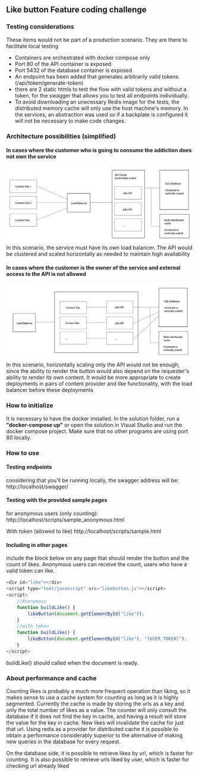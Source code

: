 ## Like button Feature coding challenge

### Testing considerations
These items would not be part of a production scenario. They are there to facilitate local testing
- Containers are orchestrated with docker compose only
- Port 80 of the API container is exposed
- Port 5432 of the database container is exposed
- An endpoint has been added that generates arbitrarily valid tokens (/api/token/generate-token)
- there are 2 static htmls to test the flow with valid tokens and without a token, for the swagger that allows you to test all endpoints individually.
- To avoid downloading an unecessary Redis image for the tests, the distributed memory cache will only use the host machine's memory. In the services, an abstraction was used so if a backplate is configured it will not be necessary to make code changes.

### Architecture possibilities (simplified)
#### In cases where the customer who is going to consume the addiction does not own the service
![arch1](docs/architeture_1.jpg)
In this scenario, the service must have its own load balancer. The API would be clustered and scaled horizontally as needed to maintain high availability

#### In cases where the customer is the owner of the service and external access to the API is not allowed
![arch1](docs/architeture_2.jpg)
In this scenario, horizontally scaling only the API would not be enough, since the ability to render the button would also depend on the requester's ability to render its own content. It would be more appropriate to create deployments in pairs of content provider and like functionality, with the load balancer before these deployments

### How to initialize
It is necessary to have the docker installed. In the solution folder, run a **"docker-compose up"** or open the solution in Visual Studio and run the docker compose project. Make sure that no other programs are using port 80 locally. 

### How to use
#### Testing endpoints
considering that you'll be running locally, the swagger address will be:
http://localhost/swagger/

#### Testing with the provided sample pages
for anonymous users (only counting):
http://localhost/scripts/sample_anonymous.html

With token (allowed to like)
http://localhost/scripts/sample.html

#### Including in other pages
include the block below on any page that should render the button and the count of likes. Anonymous users can receive the count, users who have a valid token can like.
```javascript
<div id="like"></div>
<script type="text/javascript" src="likebutton.js"></script>
<script>
    //Anonymous
    function buildLike() {
        likeButton(document.getElementById("like"));
    }
    //with token
    function buildLike() {
        likeButton(document.getElementById("like"), "[USER_TOKEN]");
    }
</script>
```
buildLike() should called when the document is ready.

### About performance and cache
Counting likes is probably a much more frequent operation than liking, so it makes sense to use a cache system for counting as long as it is highly segmented. Currently the cache is made by storing the urls as a key and only the total number of likes as a value. The counter will only consult the database if it does not find the key in cache, and having a result will store the value for the key in cache. New likes will invalidate the cache for just that url.
Using redis as a provider for distributed cache it is possible to obtain a performance considerably superior to the alternative of making new queries in the database for every request.

On the database side, it is possible to retrieve likes by url, which is faster for counting. It is also possible to retrieve urls liked by user, which is faster for checking url already liked